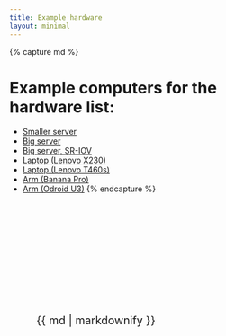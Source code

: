 ```yaml
---
title: Example hardware
layout: minimal
---
```


{% capture md %}
# Example computers for the hardware list:

* [Smaller server](casual)
* [Big server](big)
* [Big server, SR-IOV](sriov)
* [Laptop (Lenovo X230)](x230)
* [Laptop (Lenovo T460s)](t460s)
* [Arm (Banana Pro)](banana)
* [Arm (Odroid U3)](odroidu3)
{% endcapture %}

<div style="padding: 5vh 5vw 0; font-size: 140%">
  {{ md | markdownify }}
</div>
